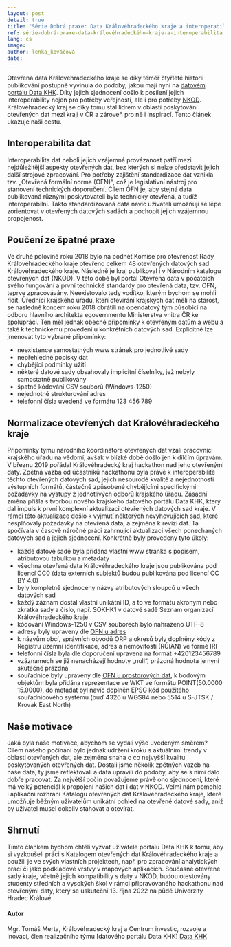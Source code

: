 ```yaml
---
layout: post
detail: true
title: "Série Dobrá praxe: Data Královéhradeckého kraje a interoperabilita"
ref: série-dobrá-praxe-data-královéhradeckého-kraje-a-interoperabilita
lang: cs
image:
author: lenka_kováčová
date:
---
```

Otevřená data Královéhradeckého kraje se díky téměř čtyřleté historii publikování postupně vyvinula do podoby, jakou mají nyní na [datovém portálu Data KHK][Data KHK].
Díky jejich sjednocení došlo k posílení jejich interoperability nejen pro potřeby veřejnosti, ale i pro potřeby [NKOD][NKOD].
Královéhradecký kraj se díky tomu stal lídrem v oblasti poskytování otevřených dat mezi kraji v ČR a zároveň pro ně i inspirací. 
Tento článek ukazuje naši cestu.

<!--more-->

## Interoperabilita dat
Interoperabilita dat neboli jejich vzájemná provázanost patří mezi nejdůležitější aspekty otevřených dat, bez kterých si nelze představit jejich další strojové zpracování.
Pro potřeby zajištění standardizace dat vznikla tzv. „Otevřená formální norma (OFN)“, což je legislativní nástroj pro stanovení technických doporučení.
Cílem OFN je, aby stejná data publikovaná různými poskytovateli byla technicky otevřená, a tudíž interoperabilní. 
Takto standardizovaná data navíc uživateli umožňují se lépe zorientovat v otevřených datových sadách a pochopit jejich vzájemnou propojenost.

## Poučení ze špatné praxe
Ve druhé polovině roku 2018 bylo na podnět Komise pro otevřenost Rady Královéhradeckého kraje otevřeno celkem 48 otevřených datových sad Královéhradeckého kraje.
Následně je kraj publikoval i v Národním katalogu otevřených dat (NKOD).
V této době byl portál Otevřená data v počátcích svého fungování a první technické standardy pro otevřená data, tzv. OFN, teprve zpracovávány.
Neexistovalo tedy vodítko, kterým bychom se mohli řídit. 
Úředníci krajského úřadu, kteří otevírání krajských dat měli na starost, se následně koncem roku 2018 obrátili na opendatový tým působící na odboru hlavního architekta egovernmentu Ministerstva vnitra ČR ke spolupráci.
Ten měl jednak obecné připomínky k otevřeným datům a webu a také k technickému provedení u konkrétních datových sad. Explicitně lze jmenovat tyto vybrané připomínky:

- neexistence samostatných www stránek pro jednotlivé sady
- nepřehledné popisky dat
- chybějící podmínky užití
- některé datové sady obsahovaly implicitní číselníky, jež nebyly samostatně publikovány
- špatné kódování CSV souborů (Windows-1250)
- nejednotné strukturování adres
- telefonní čísla uvedená ve formátu 123 456 789

## Normalizace otevřených dat Královéhradeckého kraje
Připomínky týmu národního koordinátora otevřených dat vzali pracovníci krajského úřadu na vědomí, avšak v blízké době došlo jen k dílčím úpravám.
V březnu 2019 pořádal Královéhradecký kraj hackathon nad jeho otevřenými daty. 
Zpětná vazba od účastníků hackathonu byla právě k interoperabilitě těchto otevřených datových sad, jejich nesourodé kvalitě a nejednotnosti výstupních formátů, částečně způsobené chybějícími specifickými požadavky na výstupy z jednotlivých odborů krajského úřadu.
Zásadní změna přišla s tvorbou nového krajského datového portálu Data KHK, který dal impuls k první komplexní aktualizaci otevřených datových sad kraje.
V rámci této aktualizace došlo k vyjmutí některých nevyhovujících sad, které nesplňovaly požadavky na otevřená data, a zejména k revizi dat.
Ta spočívala v časově náročné práci zahrnující aktualizaci všech ponechaných datových sad a jejich sjednocení. 
Konkrétně byly provedeny tyto úkoly:

- každé datově sadě byla přidána vlastní www stránka s popisem, atributovou tabulkou a metadaty
- všechna otevřená data Královéhradeckého kraje jsou publikována pod licencí CC0 (data externích subjektů budou publikována pod licencí CC BY 4.0)
- byly kompletně sjednoceny názvy atributových sloupců u všech datových sad
- každý záznam dostal vlastní unikátní ID, a to ve formátu akronym nebo zkratka sady a číslo, např. SOKHK1 v datové sadě Seznam organizací Královéhradeckého kraje
- kódování Windows-1250 v CSV souborech bylo nahrazeno UTF-8
- adresy byly upraveny dle [OFN u adres][OFN Adresy]
- k názvům obcí, správních obvodů ORP a okresů byly doplněny kódy z Registru územní identifikace, adres a nemovitostí (RÚIAN) ve formě IRI
- telefonní čísla byla dle doporučení upravena na formát +420123456789
- vzáznamech se již nenacházejí hodnoty „null“, prázdná hodnota je nyní skutečně prázdná
- souřadnice byly upraveny dle [OFN u prostorových dat][OFN Prostorová data], k bodovým objektům byla přidána reprezentace ve WKT ve formátu POINT(50.0000 15.0000), do metadat byl navíc doplněn EPSG kód použitého souřadnicového systému (buď 4326 u WGS84 nebo 5514 u S-JTSK / Krovak East North)

## Naše motivace
Jaká byla naše motivace, abychom se vydali výše uvedeným směrem?
Cílem našeho počínání bylo jednak udržení kroku s aktuálními trendy v oblasti otevřených dat, ale zejména snaha o co nejvyšší kvalitu poskytovaných otevřených dat. 
Dostali jsme několik zpětných vazeb na naše data, ty jsme reflektovali a data upravili do podoby, aby se s nimi dalo dobře pracovat.
Za největší počin považujeme právě ono sjednocení, které má velký potenciál k propojení našich dat i dat v NKOD.
Velmi nám pomohlo i aplikační rozhraní Katalogu otevřených dat Královéhradeckého kraje, které umožňuje běžným uživatelům unikátní pohled na otevřené datové sady, aniž by uživatel musel cokoliv stahovat a otevírat. 

## Shrnutí
Tímto článkem bychom chtěli vyzvat uživatele portálu Data KHK k tomu, aby si vyzkoušeli práci s Katalogem otevřených dat Královéhradeckého kraje a použili je ve svých vlastních projektech, např. pro zpracování analytických prací či jako podkladové vrstvy v mapových aplikacích. 
Současné otevřené sady kraje, včetně jejich kompatibility s daty v NKOD, budou otestovány studenty středních a vysokých škol v rámci připravovaného hackathonu nad otevřenými daty, který se uskuteční 13. října 2022 na půdě Univerzity Hradec Králové.

#### Autor
Mgr. Tomáš Merta, Královéhradecký kraj a Centrum investic, rozvoje a inovací, člen realizačního týmu [datového portálu Data KHK] [Data KHK]

[Data KHK]: https://www.datakhk.cz/ "Data KHK"
[NKOD]: https://data.gov.cz/datov%C3%A9-sady "NKOD"
[OFN Adresy]: https://ofn.gov.cz/adresy/2020-07-01/ "OFN Adresy"
[OFN Prostorová data]: https://ofn.gov.cz/prostorov%C3%A1-data/2019-08-22/ "OFN Prostorová data"

